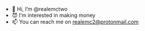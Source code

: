 - 👋 Hi, I’m @realemctwo
- 😈 I’m interested in making money
- 📫 You can reach me on realemc2@protonmail.com

<!---
realemctwo/realemctwo is a ✨ special ✨ repository because its `README.md` (this file) appears on your GitHub profile.
You can click the Preview link to take a look at your changes.
--->
